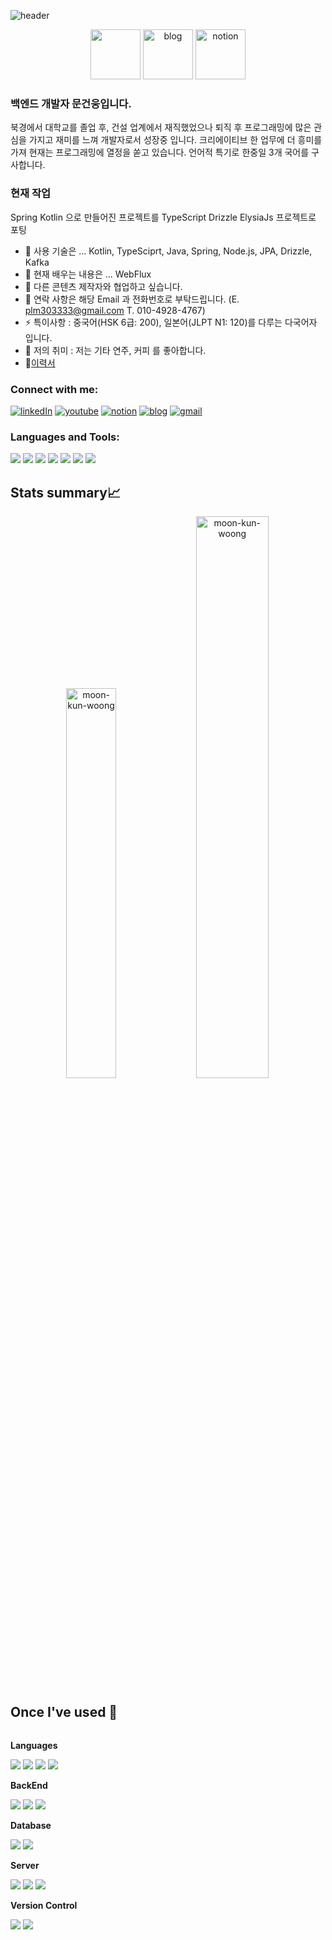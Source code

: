 ![header](https://capsule-render.vercel.app/api?type=waving&color=auto&height=200&section=header&text=Moon%20Kunwoong&fontSize=80)

<center>
<a href="https://www.linkedin.com/in/moon-kunwoong-takeo" target="_blank"><img src="https://cdn2.iconfinder.com/data/icons/social-media-2199/64/social_media_isometric_14-linkedin-512.png" height="80px" width="80px"></a> 
<a href="https://relic-clavicle-748.notion.site/5f17406f82c1483896e8cd521a4675f4" target="_blank"><img src="https://img.icons8.com/color/150/000000/blog.png" alt="blog" height="80px" width="80px"></a>
<a href="https://relic-clavicle-748.notion.site/530b55c5d3224ad1a6d01fabebe46648?v=ee898c0879b645919ebafd4f80d30ab3" target="_blank"><img src="https://img.icons8.com/color/150/000000/notion.png" alt="notion" height="80px" width="80px"></a>
</center>


### 백엔드 개발자 문건웅입니다. 
북경에서 대학교를 졸업 후, 건설 업계에서 재직했었으나 퇴직 후 프로그래밍에 많은 관심을 가지고 재미를 느껴 개발자로서 성장중 입니다. 크리에이티브 한 업무에 더 흥미를 가져 현재는 프로그래밍에 열정을 쏟고 있습니다. 언어적 특기로 한중일 3개 국어를 구사합니다. 
### 현재 작업
Spring Kotlin 으로 만들어진 프로젝트를 TypeScript Drizzle ElysiaJs 프로젝트로 포팅


- 🔭 사용 기술은 ... Kotlin, TypeSciprt, Java, Spring, Node.js, JPA, Drizzle, Kafka
- 🌱 현재 배우는 내용은 ... WebFlux
- 👯 다른 콘텐츠 제작자와 협업하고 싶습니다.
- 💬 연락 사항은 해당 Email 과 전화번호로 부탁드립니다. (E. plm303333@gmail.com  T. 010-4928-4767)
- ⚡ 특이사항 : 중국어(HSK 6급: 200), 일본어(JLPT N1: 120)를 다루는 다국어자 입니다.
- 🎸 저의 취미 : 저는 기타 연주, 커피 를 좋아합니다.
- 📝[이력서](https://relic-clavicle-748.notion.site/5f17406f82c1483896e8cd521a4675f4)



### Connect with me:

<p align="left">  
<a href="https://www.linkedin.com/in/moon-kunwoong-takeo" target="blank"><img src="https://img.icons8.com/color/35/000000/linkedin.png" alt="linkedIn"/></a>
<a href="https://www.youtube.com/channel/UC5JOLz8OenP-eNGQ3HhUJ-A" target="blank"><img src="https://img.icons8.com/color/35/000000/youtube-play.png" alt="youtube"/></a>
<a href="https://relic-clavicle-748.notion.site/530b55c5d3224ad1a6d01fabebe46648?v=ee898c0879b645919ebafd4f80d30ab3" target="blank"><img src="https://img.icons8.com/color/35/000000/notion.png" alt="notion"/></a>
<a href="https://relic-clavicle-748.notion.site/5f17406f82c1483896e8cd521a4675f4" target="blank"><img size=2 src="https://img.icons8.com/color/35/000000/blog.png" alt="blog"/></a>
<a href="mailto:moonkunwoong.sam@gmail.com" target="blank"><img src="https://img.icons8.com/color/35/000000/gmail.png" alt="gmail"/></a>
</p>

### Languages and Tools:

<p>
<img src="https://img.icons8.com/color/35/000000/kotlin">  
<img src="https://img.icons8.com/color/35/spring-logo.png"/> 
<img src="https://img.icons8.com/color/35/typescript.png"/> 
<img src="https://img.icons8.com/color/35/000000/nodejs.png"/>
<img src="https://img.icons8.com/color/35/000000/nestjs.png"/>
<img src="https://img.icons8.com/color/35/000000/python.png">
<img src="https://img.icons8.com/color/35/000000/git.png"/> 
</p>

## Stats summary📈

<p align="center"> 
<img width="40%" src="https://github-readme-stats.vercel.app/api/top-langs?username=moon-kun-woong&show_icons=true&theme=dracula&title_color=ff8000&text_color=ffffff&bg_color=6a6a6a&locale=en&layout=compact&hide_border=true" alt="moon-kun-woong" /> 
<img width="48%" src="https://github-readme-stats.vercel.app/api?username=moon-kun-woong&show_icons=true&theme=dracula&title_color=ff8000&text_color=ffffff&bg_color=6a6a6a&locale=en&hide_border=true" alt="moon-kun-woong" />

##  Once I've used 🔨
<div style="display:flex; flex-direction:column; align-items:flex-start;">
    <!-- Languages -->
    <p><strong>Languages</strong></p>
    <div>
        <img src="https://img.shields.io/badge/Kotlin-7F52FF.svg?style=for-the-badge&logo=Kotlin&logoColor=white"> 
        <img src="https://img.shields.io/badge/TypeScript-3776AB?style=for-the-badge&logo=typescript&logoColor=white">
        <img src="https://img.shields.io/badge/Java-FF7F00?style=for-the-badge&logo=java&logoColor=white">
        <img src="https://img.shields.io/badge/Python-3776AB?style=for-the-badge&logo=python&logoColor=white">
    </div>
    <!-- BackEnd -->
    <p><strong>BackEnd</strong></p>
    <div>
        <img src="https://img.shields.io/badge/Spring Boot-6DB33F?style=flat-square&logo=spring-boot&logoColor=white">
        <img src="https://img.shields.io/badge/Node.js-339933?style=flat-square&logo=node.js&logoColor=white">
        <img src="https://img.shields.io/badge/Nest.js-FF0000?style=flat-square&logo=nestjs&logoColor=white">
    </div>
    <!-- Database -->
    <p><strong>Database</strong></p>
    <div>
        <img src="https://img.shields.io/badge/mysql-4479A1?style=flat-square&logo=mysql&logoColor=white"> 
        <img src="https://img.shields.io/badge/postgreSQL-FFCA28?style=flat-square&logo=postgreSQL&logoColor=black">
    </div>
    <!-- Server -->
    <p><strong>Server</strong></p>
    <div>
        <img src="https://img.shields.io/badge/Cloudflare-9B111E?style=flat-square&logo=cloudflare&logoColor=red"> 
        <img src="https://img.shields.io/badge/Amazon AWS-232F3E?style=flat-square&logo=AWS&logoColor=white"> 
        <img src="https://img.shields.io/badge/Docker-2496ED?style=flat-square&logo=docker&logoColor=black">
    </div>
    <!-- Version Control -->
    <p><strong>Version Control</strong></p>
    <div>
        <img src="https://img.shields.io/badge/Git-F05032?style=flat-square&logo=git&logoColor=white">
        <img src="https://img.shields.io/badge/GitHub-181717?style=flat-square&logo=github&logoColor=white">
    </div>
</div>
<br>
</div>
